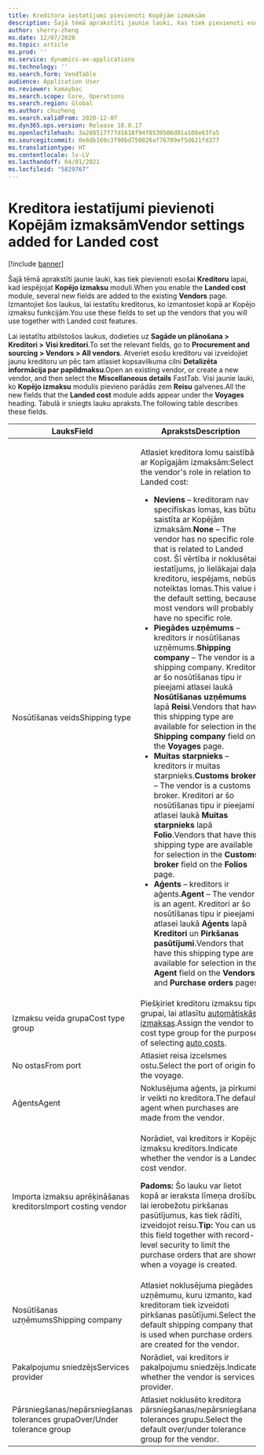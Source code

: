 ```yaml
---
title: Kreditora iestatījumi pievienoti Kopējām izmaksām
description: Šajā tēmā aprakstīti jaunie lauki, kas tiek pievienoti esošai kreditoru lapai, kad iespējojat Kopējo izmaksu moduli. Izmantojiet šos laukus, lai iestatītu kreditorus, ko izmantosiet kopā ar Kopējo izmaksu funkcijām.
author: sherry-zheng
ms.date: 12/07/2020
ms.topic: article
ms.prod: ''
ms.service: dynamics-ax-applications
ms.technology: ''
ms.search.form: VendTable
audience: Application User
ms.reviewer: kamaybac
ms.search.scope: Core, Operations
ms.search.region: Global
ms.author: chuzheng
ms.search.validFrom: 2020-12-07
ms.dyn365.ops.version: Release 10.0.17
ms.openlocfilehash: 3a288517f77d1618f94f8539506d01a108e63fa5
ms.sourcegitcommit: 0e8db169c3f90bd750826af76709ef5d621fd377
ms.translationtype: HT
ms.contentlocale: lv-LV
ms.lasthandoff: 04/01/2021
ms.locfileid: "5829767"
---
```

# <a name="vendor-settings-added-for-landed-cost"></a><span data-ttu-id="870f1-104">Kreditora iestatījumi pievienoti Kopējām izmaksām</span><span class="sxs-lookup"><span data-stu-id="870f1-104">Vendor settings added for Landed cost</span></span>

[!include [banner](../../includes/banner.md)]

<span data-ttu-id="870f1-105">Šajā tēmā aprakstīti jaunie lauki, kas tiek pievienoti esošai **Kreditoru** lapai, kad iespējojat **Kopējo izmaksu** moduli.</span><span class="sxs-lookup"><span data-stu-id="870f1-105">When you enable the **Landed cost** module, several new fields are added to the existing **Vendors** page.</span></span> <span data-ttu-id="870f1-106">Izmantojiet šos laukus, lai iestatītu kreditorus, ko izmantosiet kopā ar Kopējo izmaksu funkcijām.</span><span class="sxs-lookup"><span data-stu-id="870f1-106">You use these fields to set up the vendors that you will use together with Landed cost features.</span></span>

<span data-ttu-id="870f1-107">Lai iestatītu atbilstošos laukus, dodieties uz **Sagāde un plānošana \> Kreditori \> Visi kreditori**.</span><span class="sxs-lookup"><span data-stu-id="870f1-107">To set the relevant fields, go to **Procurement and sourcing \> Vendors \> All vendors**.</span></span> <span data-ttu-id="870f1-108">Atveriet esošu kreditoru vai izveidojiet jaunu kreditoru un pēc tam atlasiet kopsavilkuma cilni **Detalizēta informācija par papildmaksu**.</span><span class="sxs-lookup"><span data-stu-id="870f1-108">Open an existing vendor, or create a new vendor, and then select the **Miscellaneous details** FastTab.</span></span> <span data-ttu-id="870f1-109">Visi jaunie lauki, ko **Kopējo izmaksu** modulis pievieno parādās zem **Reisu** galvenes.</span><span class="sxs-lookup"><span data-stu-id="870f1-109">All the new fields that the **Landed cost** module adds appear under the **Voyages** heading.</span></span> <span data-ttu-id="870f1-110">Tabulā ir sniegts lauku apraksts.</span><span class="sxs-lookup"><span data-stu-id="870f1-110">The following table describes these fields.</span></span>

| <span data-ttu-id="870f1-111">Lauks</span><span class="sxs-lookup"><span data-stu-id="870f1-111">Field</span></span> | <span data-ttu-id="870f1-112">Apraksts</span><span class="sxs-lookup"><span data-stu-id="870f1-112">Description</span></span> |
|---|---|
| <span data-ttu-id="870f1-113">Nosūtīšanas veids</span><span class="sxs-lookup"><span data-stu-id="870f1-113">Shipping type</span></span> | <p><span data-ttu-id="870f1-114">Atlasiet kreditora lomu saistībā ar Kopīgajām izmaksām:</span><span class="sxs-lookup"><span data-stu-id="870f1-114">Select the vendor's role in relation to Landed cost:</span></span></p><ul><li><span data-ttu-id="870f1-115">**Neviens** – kreditoram nav specifiskas lomas, kas būtu saistīta ar Kopējām izmaksām.</span><span class="sxs-lookup"><span data-stu-id="870f1-115">**None** – The vendor has no specific role that is related to Landed cost.</span></span> <span data-ttu-id="870f1-116">Šī vērtība ir noklusētais iestatījums, jo lielākajai daļai kreditoru, iespējams, nebūs noteiktas lomas.</span><span class="sxs-lookup"><span data-stu-id="870f1-116">This value is the default setting, because most vendors will probably have no specific role.</span></span></li><li><span data-ttu-id="870f1-117">**Piegādes uzņēmums** – kreditors ir nosūtīšanas uzņēmums.</span><span class="sxs-lookup"><span data-stu-id="870f1-117">**Shipping company** – The vendor is a shipping company.</span></span> <span data-ttu-id="870f1-118">Kreditori ar šo nosūtīšanas tipu ir pieejami atlasei laukā **Nosūtīšanas uzņēmums** lapā **Reisi**.</span><span class="sxs-lookup"><span data-stu-id="870f1-118">Vendors that have this shipping type are available for selection in the **Shipping company** field on the **Voyages** page.</span></span></li><li><span data-ttu-id="870f1-119">**Muitas starpnieks** – kreditors ir muitas starpnieks.</span><span class="sxs-lookup"><span data-stu-id="870f1-119">**Customs broker** – The vendor is a customs broker.</span></span> <span data-ttu-id="870f1-120">Kreditori ar šo nosūtīšanas tipu ir pieejami atlasei laukā **Muitas starpnieks** lapā **Folio**.</span><span class="sxs-lookup"><span data-stu-id="870f1-120">Vendors that have this shipping type are available for selection in the **Customs broker** field on the **Folios** page.</span></span></li><li><span data-ttu-id="870f1-121">**Aģents** – kreditors ir aģents.</span><span class="sxs-lookup"><span data-stu-id="870f1-121">**Agent** – The vendor is an agent.</span></span> <span data-ttu-id="870f1-122">Kreditori ar šo nosūtīšanas tipu ir pieejami atlasei laukā **Aģents** lapā **Kreditori** un **Pirkšanas pasūtījumi**.</span><span class="sxs-lookup"><span data-stu-id="870f1-122">Vendors that have this shipping type are available for selection in the **Agent** field on the **Vendors** and **Purchase orders** pages.</span></span></li></ul> |
| <span data-ttu-id="870f1-123">Izmaksu veida grupa</span><span class="sxs-lookup"><span data-stu-id="870f1-123">Cost type group</span></span> | <span data-ttu-id="870f1-124">Piešķiriet kreditoru izmaksu tipu grupai, lai atlasītu [automātiskās izmaksas](auto-cost-setup.md).</span><span class="sxs-lookup"><span data-stu-id="870f1-124">Assign the vendor to a cost type group for the purpose of selecting [auto costs](auto-cost-setup.md).</span></span> |
| <span data-ttu-id="870f1-125">No ostas</span><span class="sxs-lookup"><span data-stu-id="870f1-125">From port</span></span> | <span data-ttu-id="870f1-126">Atlasiet reisa izcelsmes ostu.</span><span class="sxs-lookup"><span data-stu-id="870f1-126">Select the port of origin for the voyage.</span></span> |
| <span data-ttu-id="870f1-127">Aģents</span><span class="sxs-lookup"><span data-stu-id="870f1-127">Agent</span></span> | <span data-ttu-id="870f1-128">Noklusējuma aģents, ja pirkumi ir veikti no kreditora.</span><span class="sxs-lookup"><span data-stu-id="870f1-128">The default agent when purchases are made from the vendor.</span></span> |
| <span data-ttu-id="870f1-129">Importa izmaksu aprēķināšanas kreditors</span><span class="sxs-lookup"><span data-stu-id="870f1-129">Import costing vendor</span></span> | <p><span data-ttu-id="870f1-130">Norādiet, vai kreditors ir Kopējo izmaksu kreditors.</span><span class="sxs-lookup"><span data-stu-id="870f1-130">Indicate whether the vendor is a Landed cost vendor.</span></span></p><p><span data-ttu-id="870f1-131">**Padoms:** Šo lauku var lietot kopā ar ieraksta līmeņa drošību, lai ierobežotu pirkšanas pasūtījumus, kas tiek rādīti, izveidojot reisu.</span><span class="sxs-lookup"><span data-stu-id="870f1-131">**Tip:** You can use this field together with record-level security to limit the purchase orders that are shown when a voyage is created.</span></span></p> |
| <span data-ttu-id="870f1-132">Nosūtīšanas uzņēmums</span><span class="sxs-lookup"><span data-stu-id="870f1-132">Shipping company</span></span> | <span data-ttu-id="870f1-133">Atlasiet noklusējuma piegādes uzņēmumu, kuru izmanto, kad kreditoram tiek izveidoti pirkšanas pasūtījumi.</span><span class="sxs-lookup"><span data-stu-id="870f1-133">Select the default shipping company that is used when purchase orders are created for the vendor.</span></span> |
| <span data-ttu-id="870f1-134">Pakalpojumu sniedzējs</span><span class="sxs-lookup"><span data-stu-id="870f1-134">Services provider</span></span> | <span data-ttu-id="870f1-135">Norādiet, vai kreditors ir pakalpojumu sniedzējs.</span><span class="sxs-lookup"><span data-stu-id="870f1-135">Indicate whether the vendor is services provider.</span></span> |
| <span data-ttu-id="870f1-136">Pārsniegšanas/nepārsniegšanas tolerances grupa</span><span class="sxs-lookup"><span data-stu-id="870f1-136">Over/Under tolerance group</span></span> | <span data-ttu-id="870f1-137">Atlasiet noklusēto kreditora pārsniegšanas/nepārsniegšanas tolerances grupu.</span><span class="sxs-lookup"><span data-stu-id="870f1-137">Select the default over/under tolerance group for the vendor.</span></span> |
